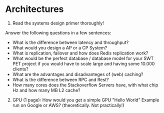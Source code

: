 # Architectures

1) Read the systems design primer thoroughly!

Answer the following questions in a few sentences:

* What is the difference between latency and throughput?
* What would you design a AP or a CP System?
* What is replication, failover and how does Redis replication work?
* What would be the perfect database / database model for your SWT PET project if you would have to scale large and having some 10.000 clients?
* What are the advantages and disadvanteges of (web) caching?
* What is the difference between RPC and Rest?
* How many cores does the Stackoverflow Servers have, with what chip Hz and how many MB L2 cache?

2) GPU (1 page): How would you get a simple GPU "Hello World" Example run on Google or AWS? (theoretically. Not practically!)